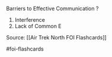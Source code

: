 Barriers to Effective Communication
?
1. Interference
2. Lack of Common E

Source: [[Air Trek North FOI Flashcards]]

#foi-flashcards